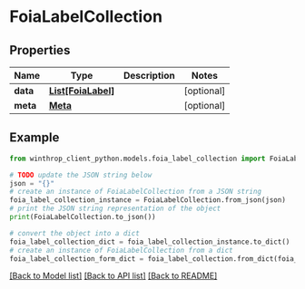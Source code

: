 # FoiaLabelCollection


## Properties

Name | Type | Description | Notes
------------ | ------------- | ------------- | -------------
**data** | [**List[FoiaLabel]**](FoiaLabel.md) |  | [optional] 
**meta** | [**Meta**](Meta.md) |  | [optional] 

## Example

```python
from winthrop_client_python.models.foia_label_collection import FoiaLabelCollection

# TODO update the JSON string below
json = "{}"
# create an instance of FoiaLabelCollection from a JSON string
foia_label_collection_instance = FoiaLabelCollection.from_json(json)
# print the JSON string representation of the object
print(FoiaLabelCollection.to_json())

# convert the object into a dict
foia_label_collection_dict = foia_label_collection_instance.to_dict()
# create an instance of FoiaLabelCollection from a dict
foia_label_collection_form_dict = foia_label_collection.from_dict(foia_label_collection_dict)
```
[[Back to Model list]](../README.md#documentation-for-models) [[Back to API list]](../README.md#documentation-for-api-endpoints) [[Back to README]](../README.md)


